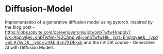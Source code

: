 # Diffusion-Model
Implementation of a generative diffusion model using pytorch.
Inspired by the blog post - https://jobs.jobvite.com/careers/varonis/job/onbTwfwH/apply?jvk=Apply&jvi=onbTwfwH%2CApply&j=onbTwfwH&__jvst=Employee&__jvsd=slLA7lwD&__jvsc=Url&bid=n7XDEkxb
and the nVIDIA course - Generative AI with Diffusion Models
